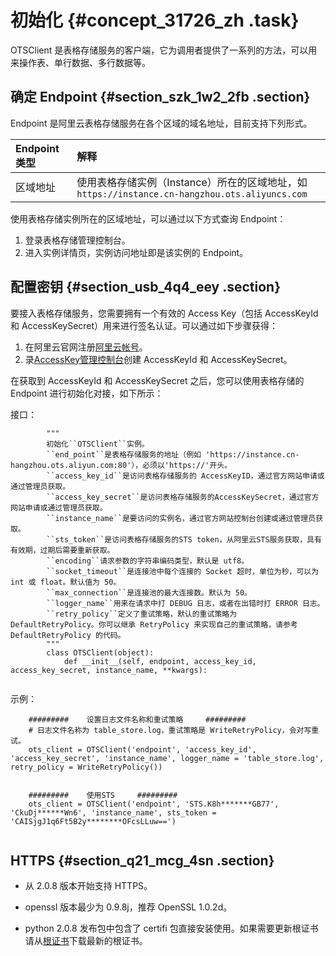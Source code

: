 # 初始化 {#concept_31726_zh .task}

OTSClient 是表格存储服务的客户端，它为调用者提供了一系列的方法，可以用来操作表、单行数据、多行数据等。

## 确定 Endpoint {#section_szk_1w2_2fb .section}

Endpoint 是阿里云表格存储服务在各个区域的域名地址，目前支持下列形式。

|Endpoint 类型|解释|
|:----------|:-|
|区域地址|使用表格存储实例（Instance）所在的区域地址，如 `https://instance.cn-hangzhou.ots.aliyuncs.com`|

使用表格存储实例所在的区域地址，可以通过以下方式查询 Endpoint：

1.  登录表格存储管理控制台。
2.  进入实例详情页，实例访问地址即是该实例的 Endpoint。

## 配置密钥 {#section_usb_4q4_eey .section}

要接入表格存储服务，您需要拥有一个有效的 Access Key（包括 AccessKeyId 和 AccessKeySecret）用来进行签名认证。可以通过如下步骤获得：

1.  在阿里云官网注册[阿里云帐号](https://account.aliyun.com/register/register.htm)。
2.  录[AccessKey管理控制台](https://ak-console.aliyun.com/#/accesskey)创建 AccessKeyId 和 AccessKeySecret。

在获取到 AccessKeyId 和 AccessKeySecret 之后，您可以使用表格存储的 Endpoint 进行初始化对接，如下所示：

接口：

``` {#codeblock_wuu_9bj_agw .language-python}
        """
        初始化``OTSClient``实例。
        ``end_point``是表格存储服务的地址（例如 'https://instance.cn-hangzhou.ots.aliyun.com:80'），必须以'https://'开头。
        ``access_key_id``是访问表格存储服务的 AccessKeyID，通过官方网站申请或通过管理员获取。
        ``access_key_secret``是访问表格存储服务的AccessKeySecret，通过官方网站申请或通过管理员获取。
        ``instance_name``是要访问的实例名，通过官方网站控制台创建或通过管理员获取。
        ``sts_token``是访问表格存储服务的STS token，从阿里云STS服务获取，具有有效期，过期后需要重新获取。
        ``encoding``请求参数的字符串编码类型，默认是 utf8。
        ``socket_timeout``是连接池中每个连接的 Socket 超时，单位为秒，可以为 int 或 float。默认值为 50。
        ``max_connection``是连接池的最大连接数。默认为 50。
        ``logger_name``用来在请求中打 DEBUG 日志，或者在出错时打 ERROR 日志。
        ``retry_policy``定义了重试策略，默认的重试策略为 DefaultRetryPolicy。你可以继承 RetryPolicy 来实现自己的重试策略，请参考 DefaultRetryPolicy 的代码。
        """
        class OTSClient(object):
            def __init__(self, endpoint, access_key_id, access_key_secret, instance_name, **kwargs):
			
```

示例：

``` {#codeblock_rww_5kp_pq1 .language-python}
    #########    设置日志文件名称和重试策略     #########
    # 日志文件名称为 table_store.log，重试策略是 WriteRetryPolicy，会对写重试。
    ots_client = OTSClient('endpoint', 'access_key_id', 'access_key_secret', 'instance_name', logger_name = 'table_store.log',  retry_policy = WriteRetryPolicy())


    #########    使用STS     #########
    ots_client = OTSClient('endpoint', 'STS.K8h*******GB77', 'CkuDj******Wn6', 'instance_name', sts_token = 'CAISjgJ1q6Ft5B2y********OFcsLLuw==')
			
```

## HTTPS {#section_q21_mcg_4sn .section}

-   从 2.0.8 版本开始支持 HTTPS。

-   openssl 版本最少为 0.9.8j，推荐 OpenSSL 1.0.2d。

-   python 2.0.8 发布包中包含了 certifi 包直接安装使用。如果需要更新根证书请从[根证书](https://pypi.python.org/pypi/certifi)下载最新的根证书。


